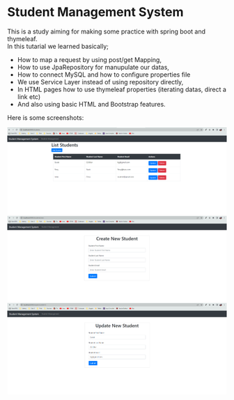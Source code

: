 # Student Management System

This is a study aiming for making some practice with spring boot and thymeleaf.  
In this tutarial we learned basically;  
- How to map a request by using post/get Mapping,
- How to use JpaRepository for manupulate our datas,
- How to connect MySQL and how to configure properties file
- We use Service Layer instead of using repository directly,
- In HTML pages how to use thymeleaf properties (iterating datas, direct a link etc)
- And also using basic HTML and Bootstrap features.

Here is some screenshots:

![SS](https://github.com/buraxta/student-management-system/blob/main/student-management-system/ss/students.png)
![SS](https://github.com/buraxta/student-management-system/blob/main/student-management-system/ss/add.png)
![SS](https://github.com/buraxta/student-management-system/blob/main/student-management-system/ss/update.png)
